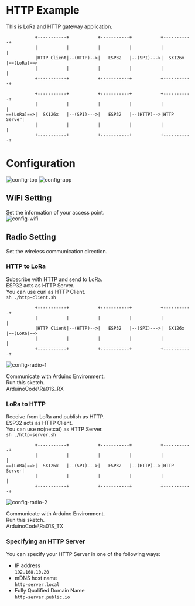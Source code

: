 # HTTP Example   
This is LoRa and HTTP gateway application.   
```
           +-----------+           +-----------+           +-----------+
           |           |           |           |           |           |
           |HTTP Client|--(HTTP)-->|   ESP32   |--(SPI)--->|  SX126x   |==(LoRa)==>
           |           |           |           |           |           |
           +-----------+           +-----------+           +-----------+

           +-----------+           +-----------+           +-----------+
           |           |           |           |           |           |
==(LoRa)==>|  SX126x   |--(SPI)--->|   ESP32   |--(HTTP)-->|HTTP Server|
           |           |           |           |           |           |
           +-----------+           +-----------+           +-----------+
```



# Configuration
![config-top](https://github.com/nopnop2002/esp-idf-sx126x/assets/6020549/66f1c83d-499b-4db7-9a2e-67cd9396f17b)
![config-app](https://github.com/nopnop2002/esp-idf-sx126x/assets/6020549/1263691f-30f9-4522-a4b9-a0f910057991)

## WiFi Setting
Set the information of your access point.   
![config-wifi](https://github.com/nopnop2002/esp-idf-sx126x/assets/6020549/6560cc80-1a81-4537-8c8a-ffc527ee97fe)

## Radio Setting
Set the wireless communication direction.   

### HTTP to LoRa
Subscribe with HTTP and send to LoRa.   
ESP32 acts as HTTP Server.   
You can use curl as HTTP Client.   
```sh ./http-client.sh```

```
           +-----------+           +-----------+           +-----------+
           |           |           |           |           |           |
           |HTTP Client|--(HTTP)-->|   ESP32   |--(SPI)--->|  SX126x   |==(LoRa)==>
           |           |           |           |           |           |
           +-----------+           +-----------+           +-----------+
```

![config-radio-1](https://github.com/user-attachments/assets/7b12cf37-e972-43c0-add0-ccf7c756b74d)

Communicate with Arduino Environment.   
Run this sketch.   
ArduinoCode\Ra01S_RX   


### LoRa to HTTP
Receive from LoRa and publish as HTTP.   
ESP32 acts as HTTP Client.   
You can use nc(netcat) as HTTP Server.   
```sh ./http-server.sh```

```
           +-----------+           +-----------+           +-----------+
           |           |           |           |           |           |
==(LoRa)==>|  SX126x   |--(SPI)--->|   ESP32   |--(HTTP)-->|HTTP Server|
           |           |           |           |           |           |
           +-----------+           +-----------+           +-----------+
```

![config-radio-2](https://github.com/user-attachments/assets/6f5d2e94-f11c-403e-9b45-ebff1f146421)

Communicate with Arduino Environment.   
Run this sketch.   
ArduinoCode\Ra01S_TX   


### Specifying an HTTP Server   
You can specify your HTTP Server in one of the following ways:   
- IP address   
 ```192.168.10.20```   
- mDNS host name   
 ```http-server.local```   
- Fully Qualified Domain Name   
 ```http-server.public.io```


